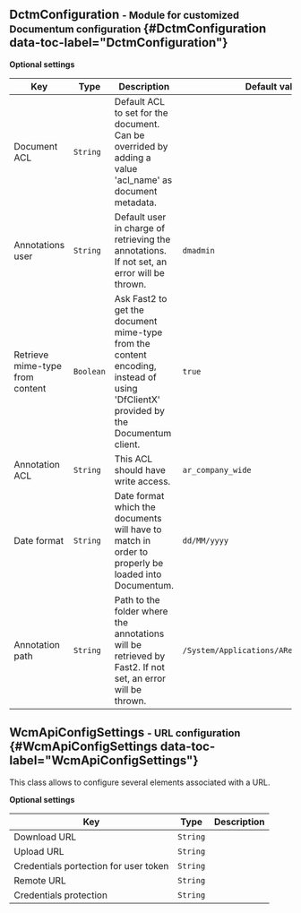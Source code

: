 ## DctmConfiguration <small> - Module for customized Documentum configuration </small> {#DctmConfiguration data-toc-label="DctmConfiguration"}





<b>Optional settings</b>

|Key      | Type    | Description |  Default value |
| - | - | - | - |
 | Document ACL | `String` | Default ACL to set for the document. Can be overrided by adding a value 'acl_name' as document metadata. | 
 | Annotations user | `String` | Default user in charge of retrieving the annotations. If not set, an error will be thrown. | `dmadmin ` | 
 | Retrieve mime-type from content | `Boolean` | Ask Fast2 to get the document mime-type from the content encoding, instead of using 'DfClientX' provided by the Documentum client. | `true ` | 
 | Annotation ACL | `String` | This ACL should have write access. | `ar_company_wide ` | 
 | Date format | `String` | Date format which the documents will have to match in order to properly be loaded into Documentum. | `dd/MM/yyyy ` | 
 | Annotation path | `String` | Path to the folder where the annotations will be retrieved by Fast2. If not set, an error will be thrown. | `/System/Applications/ARender/Annotations ` | 



## WcmApiConfigSettings <small> - URL configuration </small> {#WcmApiConfigSettings data-toc-label="WcmApiConfigSettings"}

This class allows to configure several elements associated with a URL.



<b>Optional settings</b>

|Key      | Type    | Description | 
| - | - | - |
 | Download URL | `String` |  | 
 | Upload URL | `String` |  | 
 | Credentials portection for user token | `String` |  | 
 | Remote URL | `String` |  | 
 | Credentials protection | `String` |  | 



